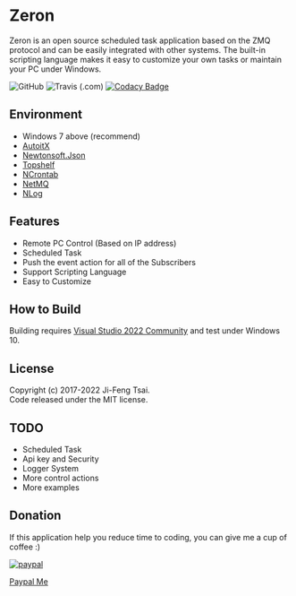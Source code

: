 # Zeron

Zeron is an open source scheduled task application based on the ZMQ protocol and can be easily integrated with other systems. The built-in scripting language makes it easy to customize your own tasks or maintain your PC under Windows.

![GitHub](https://img.shields.io/github/license/inwazy/Zeron)
![Travis (.com)](https://img.shields.io/travis/com/jiowcl/Zeron)
[![Codacy Badge](https://app.codacy.com/project/badge/Grade/6bf8bdd0b9634cf3b8c50079e6bbbbfd)](https://www.codacy.com/gh/jiowcl/Zeron/dashboard?utm_source=github.com&amp;utm_medium=referral&amp;utm_content=jiowcl/Zeron&amp;utm_campaign=Badge_Grade)

## Environment

- Windows 7 above (recommend)  
- [AutoitX](https://www.autoitscript.com)  
- [Newtonsoft.Json](https://github.com/JamesNK/Newtonsoft.Json)  
- [Topshelf](https://github.com/Topshelf/Topshelf)  
- [NCrontab](https://github.com/atifaziz/NCrontab)  
- [NetMQ](https://github.com/zeromq/netmq)  
- [NLog](https://github.com/NLog/NLog)  

## Features

- Remote PC Control (Based on IP address)  
- Scheduled Task  
- Push the event action for all of the Subscribers  
- Support Scripting Language  
- Easy to Customize  

## How to Build

Building requires [Visual Studio 2022 Community](https://visualstudio.microsoft.com/vs/community/) and test under Windows 10.

## License

Copyright (c) 2017-2022 Ji-Feng Tsai.  
Code released under the MIT license.  

## TODO

- Scheduled Task  
- Api key and Security  
- Logger System  
- More control actions  
- More examples  

## Donation

If this application help you reduce time to coding, you can give me a cup of coffee :)

[![paypal](https://www.paypalobjects.com/en_US/TW/i/btn/btn_donateCC_LG.gif)](https://www.paypal.com/cgi-bin/webscr?cmd=_s-xclick&hosted_button_id=3RNMD6Q3B495N&source=url)

[Paypal Me](https://paypal.me/jiowcl?locale.x=zh_TW)
